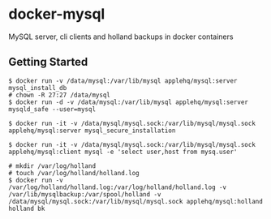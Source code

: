 docker-mysql
============

MySQL server, cli clients and holland backups in docker containers

Getting Started
---------------

```
$ docker run -v /data/mysql:/var/lib/mysql applehq/mysql:server mysql_install_db
# chown -R 27:27 /data/mysql
$ docker run -d -v /data/mysql:/var/lib/mysql applehq/mysql:server mysqld_safe --user=mysql

$ docker run -it -v /data/mysql/mysql.sock:/var/lib/mysql/mysql.sock applehq/mysql:server mysql_secure_installation

$ docker run -it -v /data/mysql/mysql.sock:/var/lib/mysql/mysql.sock applehq/mysql:client mysql -e 'select user,host from mysq.user'

# mkdir /var/log/holland
# touch /var/log/holland/holland.log
$ docker run -v /var/log/holland/holland.log:/var/log/holland/holland.log -v /var/lib/mysqlbackup:/var/spool/holland -v /data/mysql/mysql.sock:/var/lib/mysql/mysql.sock applehq/mysql:holland holland bk
```

